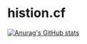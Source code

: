 # histion.cf
[![Anurag's GitHub stats](https://github-readme-stats.vercel.app/api?username=histion&show_icons=true&locale=cn&bg_color=105,87CEFA,9370DB,EE82EE,e96443&title_color=FFFF00&text_color=fff)](https://github.com/anuraghazra/github-readme-stats)
